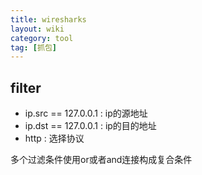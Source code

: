 ```yaml
---
title: wiresharks
layout: wiki
category: tool
tag: [抓包]
---
```


## filter

* ip.src == 127.0.0.1	: ip的源地址
* ip.dst == 127.0.0.1	: ip的目的地址
* http	: 选择协议

多个过滤条件使用or或者and连接构成复合条件